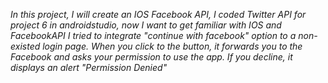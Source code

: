 *In this project, I will create an IOS Facebook API, I coded Twitter API for project 6 in androidstudio, now I want to get familiar with IOS and FacebookAPI
I tried to integrate "continue with facebook" option to a non-existed login page.
When you click to the button, it forwards you to the Facebook and asks your permission to use the app. If you decline, it displays an alert "Permission Denied"*